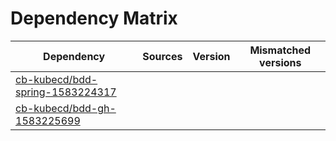 # Dependency Matrix

Dependency | Sources | Version | Mismatched versions
---------- | ------- | ------- | -------------------
[cb-kubecd/bdd-spring-1583224317](https://github.com/cb-kubecd/bdd-spring-1583224317.git) |  | []() | 
[cb-kubecd/bdd-gh-1583225699](https://github.com/cb-kubecd/bdd-gh-1583225699.git) |  | []() | 
